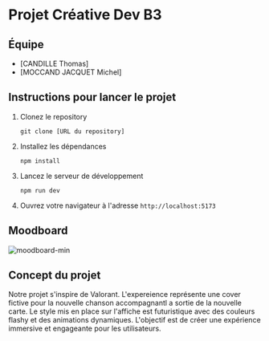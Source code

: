 # Projet Créative Dev B3

## Équipe
- [CANDILLE Thomas]
- [MOCCAND JACQUET Michel]

## Instructions pour lancer le projet
1. Clonez le repository
    ```
    git clone [URL du repository]
    ```
2. Installez les dépendances
    ```
    npm install
    ```
3. Lancez le serveur de développement
    ```
    npm run dev
    ```
4. Ouvrez votre navigateur à l'adresse `http://localhost:5173`

## Moodboard
![moodboard-min](https://github.com/user-attachments/assets/5adb5e4d-2dfc-4737-9037-6b300f98ca23)


## Concept du projet
Notre projet s'inspire de Valorant. L'expereience représente une cover fictive pour la nouvelle chanson accompagnantl a sortie de la nouvelle carte. Le style mis en place sur l'affiche est futuristique avec des couleurs flashy et des animations dynamiques. L'objectif est de créer une expérience immersive et engageante pour les utilisateurs.
